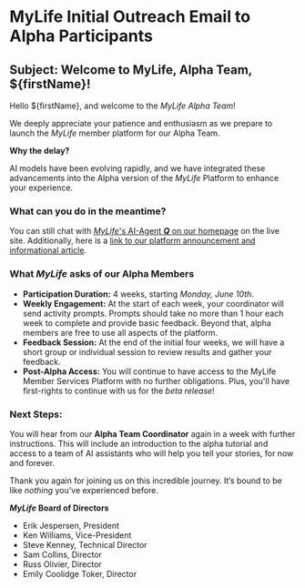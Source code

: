 # MyLife Initial Outreach Email to Alpha Participants

## Subject: Welcome to MyLife, Alpha Team, ${firstName}!

Hello ${firstName}, and welcome to the _MyLife Alpha Team_!

We deeply appreciate your patience and enthusiasm as we prepare to launch the _MyLife_ member platform for our Alpha Team.

**Why the delay?**

AI models have been evolving rapidly, and we have integrated these advancements into the Alpha version of the _MyLife_ Platform to enhance your experience.

### What can you do in the meantime?

You can still chat with [_MyLife_'s AI-Agent **_Q_** on our homepage](https://humanremebranceproject.org) on the live site. Additionally, here is a [link to our platform announcement and informational article](https://ewbj.medium.com/mylife-we-save-your-life-480a80956a24).

### What _MyLife_ asks of our Alpha Members

- **Participation Duration:** 4 weeks, starting _Monday, June 10th_.
- **Weekly Engagement:** At the start of each week, your coordinator will send activity prompts. Prompts should take no more than 1 hour each week to complete and provide basic feedback. Beyond that, alpha members are free to use all aspects of the platform.
- **Feedback Session:** At the end of the initial four weeks, we will have a short group or individual session to review results and gather your feedback.
- **Post-Alpha Access:** You will continue to have access to the MyLife Member Services Platform with no further obligations. Plus, you'll have first-rights to continue with us for the _beta release_!

### Next Steps:

You will hear from our **Alpha Team Coordinator** again in a week with further instructions. This will include an introduction to the alpha tutorial and access to a team of AI assistants who will help you tell your stories, for now and forever.

Thank you again for joining us on this incredible journey. It’s bound to be like _nothing_ you’ve experienced before.

**_MyLife_ Board of Directors**

- Erik Jespersen, President
- Ken Williams, Vice-President
- Steve Kenney, Technical Director
- Sam Collins, Director
- Russ Olivier, Director
- Emily Coolidge Toker, Director
